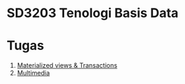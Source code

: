 # SD3203 Tenologi Basis Data

# Tugas
1. [Materialized views & Transactions](/tugas/materialized-views-transactions.md)
2. [Multimedia](/tugas/MultiMedia.md)
